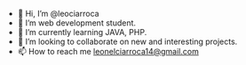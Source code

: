 - 👋 Hi, I’m @leociarroca
- 👀 I’m web development student.
- 🌱 I’m currently learning JAVA, PHP.
- 💞️ I’m looking to collaborate on new and interesting projects.
- 📫 How to reach me leonelciarroca14@gmail.com

<!---
leociarroca/leociarroca is a ✨ special ✨ repository because its `README.md` (this file) appears on your GitHub profile.
You can click the Preview link to take a look at your changes.
--->
